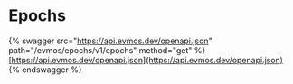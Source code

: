 # Epochs

{% swagger src="https://api.evmos.dev/openapi.json" path="/evmos/epochs/v1/epochs" method="get" %}
[https://api.evmos.dev/openapi.json](https://api.evmos.dev/openapi.json)
{% endswagger %}
